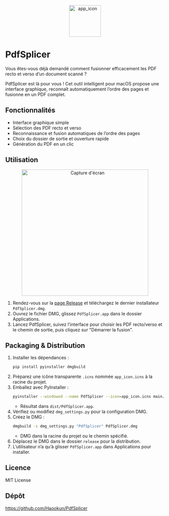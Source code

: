 
<div align="center">
   <img width="100" height="100" alt="app_icon" src="https://github.com/user-attachments/assets/a3f9089a-cf94-43be-b485-f682a43492c6" />
</div>

# PdfSplicer

Vous êtes-vous déjà demandé comment fusionner efficacement les PDF recto et verso d’un document scanné ?

PdfSplicer est là pour vous ! Cet outil intelligent pour macOS propose une interface graphique, reconnaît automatiquement l’ordre des pages et fusionne en un PDF complet.

## Fonctionnalités
- Interface graphique simple
- Sélection des PDF recto et verso
- Reconnaissance et fusion automatiques de l’ordre des pages
- Choix du dossier de sortie et ouverture rapide
- Génération du PDF en un clic

## Utilisation

<div align="center">
   <img width="400" alt="Capture d'écran" src="https://github.com/user-attachments/assets/e22dde23-d568-4592-9f83-bb71a0ec1290" />
</div>

1. Rendez-vous sur la [page Release](https://github.com/Haookun/PdfSplicer/releases) et téléchargez le dernier installateur `PdfSplicer.dmg`.
2. Ouvrez le fichier DMG, glissez `PdfSplicer.app` dans le dossier Applications.
3. Lancez PdfSplicer, suivez l’interface pour choisir les PDF recto/verso et le chemin de sortie, puis cliquez sur "Démarrer la fusion".

## Packaging & Distribution
1. Installer les dépendances :
   ```bash
   pip install pyinstaller dmgbuild
   ```
2. Préparez une icône transparente `.icns` nommée `app_icon.icns` à la racine du projet.
3. Emballez avec PyInstaller :
   ```bash
   pyinstaller --windowed --name PdfSplicer --icon=app_icon.icns main.py
   ```
   - Résultat dans `dist/PdfSplicer.app`.
4. Vérifiez ou modifiez `dmg_settings.py` pour la configuration DMG.
5. Créez le DMG :
   ```bash
   dmgbuild -s dmg_settings.py "PdfSplicer" PdfSplicer.dmg
   ```
   - DMG dans la racine du projet ou le chemin spécifié.
6. Déplacez le DMG dans le dossier `release` pour la distribution.
7. L’utilisateur n’a qu’à glisser `PdfSplicer.app` dans Applications pour installer.

## Licence
MIT License

## Dépôt
https://github.com/Haookun/PdfSplicer
